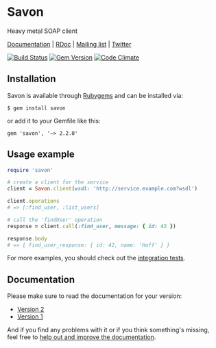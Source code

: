 # Savon

Heavy metal SOAP client

[Documentation](http://savonrb.com) | [RDoc](http://rubydoc.info/gems/savon) |
[Mailing list](https://groups.google.com/forum/#!forum/savonrb) | [Twitter](http://twitter.com/savonrb)

[![Build Status](https://secure.travis-ci.org/savonrb/savon.png)](http://travis-ci.org/savonrb/savon)
[![Gem Version](https://badge.fury.io/rb/savon.png)](http://badge.fury.io/rb/savon)
[![Code Climate](https://codeclimate.com/github/savonrb/savon.png)](https://codeclimate.com/github/savonrb/savon)


## Installation

Savon is available through [Rubygems](http://rubygems.org/gems/savon) and can be installed via:

```
$ gem install savon
```

or add it to your Gemfile like this:

```
gem 'savon', '~> 2.2.0'
```


## Usage example

``` ruby
require 'savon'

# create a client for the service
client = Savon.client(wsdl: 'http://service.example.com?wsdl')

client.operations
# => [:find_user, :list_users]

# call the 'findUser' operation
response = client.call(:find_user, message: { id: 42 })

response.body
# => { find_user_response: { id: 42, name: 'Hoff' } }
```

For more examples, you should check out the [integration tests](https://github.com/savonrb/savon/tree/master/spec/integration).


## Documentation

Please make sure to read the documentation for your version:

* [Version 2](http://savonrb.com/version2.html)
* [Version 1](http://savonrb.com)

And if you find any problems with it or if you think something's missing,  
feel free to [help out and improve the documentation](https://github.com/savonrb/savonrb.com).
